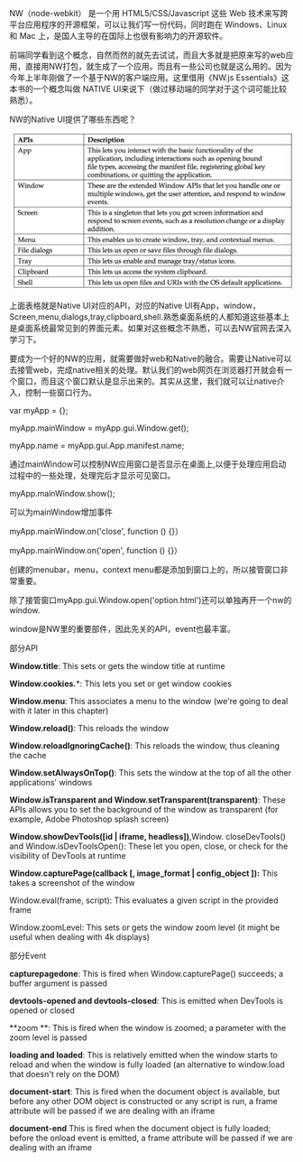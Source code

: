    NW（node-webkit） 是一个用 HTML5/CSS/Javascript 这些 Web 技术来写跨平台应用程序的开源框架，可以让我们写一份代码，同时跑在 Windows、Linux 和 Mac 上，是国人主导的在国际上也很有影响力的开源软件。

   前端同学看到这个概念，自然而然的就先去试试，而且大多就是把原来写的web应用，直接用NW打包，就生成了一个应用。而且有一些公司也就是这么用的。因为今年上半年刚做了一个基于NW的客户端应用。这里借用《NW.js Essentials》这本书的一个概念叫做 NATIVE UI来说下（做过移动端的同学对于这个词可能比较熟悉）。

NW的Native UI提供了哪些东西呢？

![](/assets/BC0D7019-CFB6-4C30-86C3-77970A9BF8A4.png)

上面表格就是Native UI对应的API，对应的Native UI有App，window，Screen,menu,dialogs,tray,clipboard,shell.熟悉桌面系统的人都知道这些基本上是桌面系统最常见到的界面元素。如果对这些概念不熟悉，可以去NW官网去深入学习下。

要成为一个好的NW的应用，就需要做好web和Native的融合。需要让Native可以去接管web，完成native相关的处理。默认我们的web网页在浏览器打开就会有一个窗口，而且这个窗口默认是显示出来的。其实从这里，我们就可以让native介入，控制一些窗口行为。

var myApp = {};

myApp.mainWindow = myApp.gui.Window.get();
 
myApp.name = myApp.gui.App.manifest.name;

通过mainWindow可以控制NW应用窗口是否显示在桌面上,以便于处理应用启动过程中的一些处理，处理完后才显示可见窗口。

myApp.mainWindow.show();

可以为mainWindow增加事件

 myApp.mainWindow.on('close', function () {}）

 myApp.mainWindow.on('open', function () {}）

 创建的menubar，menu，context menu都是添加到窗口上的，所以接管窗口非常重要。

除了接管窗口myApp.gui.Window.open('option.html')还可以单独再开一个nw的window.

window是NW里的重要部件，因此先关的API，event也最丰富。

部分API

**Window.title**: This sets or gets the window title at runtime

**Window.cookies.***: This lets you set or get window cookies

**Window.menu**: This associates a menu to the window (we're going to deal with it later in this chapter)

**Window.reload()**: This reloads the window

**Window.reloadIgnoringCache()**: This reloads the window, thus cleaning the cache

**Window.setAlwaysOnTop()**: This sets the window at the top of all the other applications' windows

**Window.isTransparent and Window.setTransparent(transparent)**: These APIs allows you to set the background of the window as transparent (for example, Adobe Photoshop splash screen)

**Window.showDevTools([id | iframe, headless])**,Window. closeDevTools() and Window.isDevToolsOpen(): These let you open, close, or check for the visibility of DevTools at runtime

**Window.capturePage(callback [, image_format | config_object ]):** This takes a screenshot of the window

Window.eval(frame, script): This evaluates a given script in the provided frame

Window.zoomLevel: This sets or gets the window zoom level (it might be useful when dealing with 4k displays)

部分Event

**capturepagedone**: This is fired when Window.capturePage() succeeds; a buffer argument is passed

**devtools-opened and devtools-closed**: This is emitted when DevTools is opened or closed

**zoom **: This is fired when the window is zoomed; a parameter with the zoom level is passed

**loading and loaded**: This is relatively emitted when the window starts to reload and when the window is fully loaded (an alternative to window.load that doesn't rely on the DOM)

**document-start**: This is fired when the document object is available, but before any other DOM object is constructed or any script is run, a frame attribute will be passed if we are dealing with an iframe

**document-end** This is fired when the document object is fully loaded; before the onload event is emitted, a frame attribute will be passed if we are dealing with an iframe




